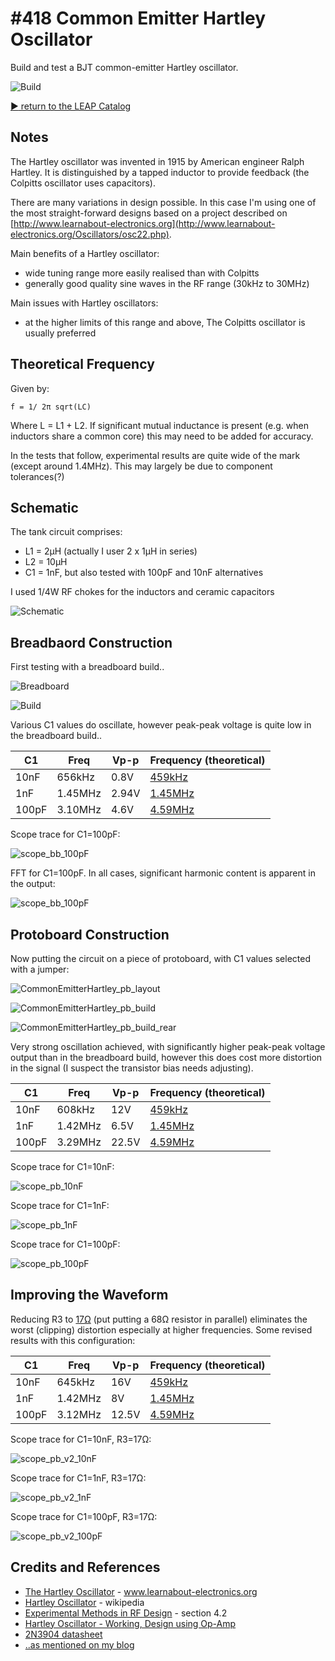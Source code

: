 # #418 Common Emitter Hartley Oscillator

Build and test a BJT common-emitter Hartley oscillator.

![Build](./assets/CommonEmitterHartley_build.jpg?raw=true)

[:arrow_forward: return to the LEAP Catalog](https://leap.tardate.com)

## Notes

The Hartley oscillator was invented in 1915 by American engineer Ralph Hartley.
It is distinguished by a tapped inductor to provide feedback (the Colpitts oscillator uses capacitors).

There are many variations in design possible.
In this case I'm using one of the most straight-forward designs based on a
project described on [http://www.learnabout-electronics.org](http://www.learnabout-electronics.org/Oscillators/osc22.php).


Main benefits of a Hartley oscillator:

* wide tuning range more easily realised than with Colpitts
* generally good quality sine waves in the RF range (30kHz to 30MHz)

Main issues with Hartley oscillators:

* at the higher limits of this range and above, The Colpitts oscillator is usually preferred


## Theoretical Frequency

Given by:

    f = 1/ 2π sqrt(LC)

Where L = L1 + L2. If significant mutual inductance is present (e.g. when inductors share a common core) this may need to be added for accuracy.

In the tests that follow, experimental results are quite wide of the mark (except around 1.4MHz).
This may largely be due to component tolerances(?)


## Schematic

The tank circuit comprises:

* L1 = 2µH (actually I user 2 x 1µH in series)
* L2 = 10µH
* C1 = 1nF, but also tested with 100pF and 10nF alternatives

I used 1/4W RF chokes for the inductors and ceramic capacitors

![Schematic](./assets/CommonEmitterHartley_schematic.jpg?raw=true)


## Breadbaord Construction

First testing with a breadboard build..

![Breadboard](./assets/CommonEmitterHartley_bb.jpg?raw=true)

![Build](./assets/CommonEmitterHartley_bb_build.jpg?raw=true)

Various C1 values do oscillate, however peak-peak voltage is quite low in the breadboard build..

| C1    | Freq    | Vp-p  | Frequency (theoretical)                                                                |
|-------|---------|-------|----------------------------------------------------------------------------------------|
| 10nF  | 656kHz  | 0.8V  | [459kHz](https://www.wolframalpha.com/input/?i=1%2F(2%CF%80*sqrt(12%C2%B5H+*+10nF)))   |
| 1nF   | 1.45MHz | 2.94V | [1.45MHz](https://www.wolframalpha.com/input/?i=1%2F(2%CF%80*sqrt(12%C2%B5H+*+1nF)))   |
| 100pF | 3.10MHz | 4.6V  | [4.59MHz](https://www.wolframalpha.com/input/?i=1%2F(2%CF%80*sqrt(12%C2%B5H+*+100pF))) |

Scope trace for C1=100pF:

![scope_bb_100pF](./assets/scope_bb_100pF.gif?raw=true)

FFT for C1=100pF. In all cases, significant harmonic content is apparent in the output:

![scope_bb_100pF](./assets/scope_bb_100pF_fft.gif?raw=true)


## Protoboard Construction

Now putting the circuit on a piece of protoboard, with C1 values selected with a jumper:

![CommonEmitterHartley_pb_layout](./assets/CommonEmitterHartley_pb_layout.jpg?raw=true)

![CommonEmitterHartley_pb_build](./assets/CommonEmitterHartley_pb_build.jpg?raw=true)

![CommonEmitterHartley_pb_build_rear](./assets/CommonEmitterHartley_pb_build_rear.jpg?raw=true)

Very strong oscillation achieved, with significantly higher peak-peak voltage output than in the breadboard build,
however this does cost more distortion in the signal (I suspect the transistor bias needs adjusting).

| C1    | Freq    | Vp-p  | Frequency (theoretical)                                                                |
|-------|---------|-------|----------------------------------------------------------------------------------------|
| 10nF  | 608kHz  | 12V   | [459kHz](https://www.wolframalpha.com/input/?i=1%2F(2%CF%80*sqrt(12%C2%B5H+*+10nF)))   |
| 1nF   | 1.42MHz | 6.5V  | [1.45MHz](https://www.wolframalpha.com/input/?i=1%2F(2%CF%80*sqrt(12%C2%B5H+*+1nF)))   |
| 100pF | 3.29MHz | 22.5V | [4.59MHz](https://www.wolframalpha.com/input/?i=1%2F(2%CF%80*sqrt(12%C2%B5H+*+100pF))) |

Scope trace for C1=10nF:

![scope_pb_10nF](./assets/scope_pb_10nF.gif?raw=true)

Scope trace for C1=1nF:

![scope_pb_1nF](./assets/scope_pb_1nF.gif?raw=true)

Scope trace for C1=100pF:

![scope_pb_100pF](./assets/scope_pb_100pF.gif?raw=true)


## Improving the Waveform


Reducing R3 to [17Ω](https://toolbox.tardate.com/?formula=22%7C68#ResistorCalculator) (put putting a 68Ω resistor in parallel)
eliminates the worst (clipping) distortion especially at higher frequencies. Some revised results with this configuration:

| C1    | Freq    | Vp-p  | Frequency (theoretical)                                                                |
|-------|---------|-------|----------------------------------------------------------------------------------------|
| 10nF  | 645kHz  | 16V   | [459kHz](https://www.wolframalpha.com/input/?i=1%2F(2%CF%80*sqrt(12%C2%B5H+*+10nF)))   |
| 1nF   | 1.42MHz | 8V    | [1.45MHz](https://www.wolframalpha.com/input/?i=1%2F(2%CF%80*sqrt(12%C2%B5H+*+1nF)))   |
| 100pF | 3.12MHz | 12.5V | [4.59MHz](https://www.wolframalpha.com/input/?i=1%2F(2%CF%80*sqrt(12%C2%B5H+*+100pF))) |

Scope trace for C1=10nF, R3=17Ω:

![scope_pb_v2_10nF](./assets/scope_pb_v2_10nF.gif?raw=true)

Scope trace for C1=1nF, R3=17Ω:

![scope_pb_v2_1nF](./assets/scope_pb_v2_1nF.gif?raw=true)

Scope trace for C1=100pF, R3=17Ω:

![scope_pb_v2_100pF](./assets/scope_pb_v2_100pF.gif?raw=true)


## Credits and References
* [The Hartley Oscillator](http://www.learnabout-electronics.org/Oscillators/osc21.php) - www.learnabout-electronics.org
* [Hartley Oscillator](https://en.wikipedia.org/wiki/Hartley_oscillator) - wikipedia
* [Experimental Methods in RF Design](https://www.goodreads.com/book/show/2386153.Experimental_Methods_in_RF_Design) - section 4.2
* [Hartley Oscillator - Working, Design using Op-Amp](https://www.electronicshub.org/hartley-oscillator/)
* [2N3904 datasheet](http://www.futurlec.com/Transistors/2N3904.shtml)
* [..as mentioned on my blog](https://blog.tardate.com/2018/10/leap418-hartley-oscillator.html)
